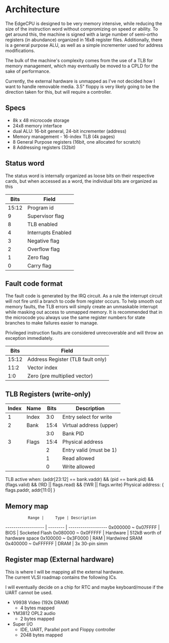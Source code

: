 Architecture
============

The EdgeCPU is designed to be very memory intensive, while reducing the size of the instruction word
without compromizing on speed or ability.  To get around this, the machine is signed with a large
number of semi-ortho registers (in abundance) organized in 16x8 register files.  Additionally, there
is a general purpose ALU, as well as a simple incrementer used for address modifications.

The bulk of the machine's complexity comes from the use of a TLB for memory management, which may
eventually be moved to a CPLD for the sake of performance.

Currently, the external hardware is unmapped as I've not decided how I want to handle removable media.
3.5" floppy is very likely going to be the direction taken for this, but will require a controller.

Specs
-----

* 8k x 48 microcode storage
* 24x8 memory interface
* dual ALU: 16-bit general, 24-bit incrementer (address)
* Memory management - 16-index TLB (4k pages)
* 8 General Purpose registers (16bit, one allocated for scratch)
* 8 Addressing registers (32bit)

Status word
-----------

The status word is internally organized as loose bits on their respective cards, but when accessed as
a word, the individual bits are organized as this

 Bits | Field
----- | ----------
15:12 | Program id
    9 | Supervisor flag
    8 | TLB enabled
    4 | Interrupts Enabled
    3 | Negative flag
    2 | Overflow flag
    1 | Zero flag
    0 | Carry flag

Fault code format
-----------------

The fault code is generated by the IRQ circuit.  As a rule the interrupt circuit will not fire until a branch
to code from register occurs.  To help smooth out memory faults, the TLB errors will simply create an unmaskable
interrupt while masking out access to unmapped memory.  It is recommended that in the microcode you always use
the same register numbers for state branches to make failures easier to manage.

Privileged instruction faults are considered unrecoverable and will throw an exception immediately.

 Bits | Field
----- | ---------------------------------
15:12 | Address Register (TLB fault only)
 11:2 | Vector index
  1:0 | Zero (pre multiplied vector)

TLB Registers (write-only)
--------------------------

Index |  Name | Bits | Description 
----- | ----- | ---- | ------------------
    1 | Index |  3:0 | Entry select for write
    2 | Bank  | 15:4 | Virtual address (upper)
      |       |  3:0 | Bank PID
    3 | Flags | 15:4 | Physical address
      |       |    2 | Entry valid (must be 1)
      |       |    1 | Read allowed
      |       |    0 | Write allowed

TLB active when:  (addr[23:12] == bank.vaddr) && (pid == bank.pid) && (flags.valid) && (!RD || flags.read) && (!WR || flags.write)
Physical address: { flags.paddr, addr[11:0]  }

Memory map
----------

              Range |     Type | Description
------------------- | -------- | -------------------
0x000000 ~ 0x07FFFF |     BIOS | Socketed Flash
0x080000 ~ 0x0FFFFF | Hardware | 512kB worth of hardware space
0x100000 ~ 0x3F0000 |      RAM | Hardwired SRAM
0x400000 ~ 0xFFFFFF |     DRAM | 3x 30-pin simm


Register map (External hardware)
--------------------------------

This is where I will be mapping all the external hardware.  
The current VLSI roadmap contains the following ICs. 

I will eventually decide on a chip for RTC and maybe keyboard/mouse if the UART cannot be used.

* V9938 Video (192k DRAM)
	* 4 bytes mapped
* YM3812 OPL2 audio
	* 2 bytes mapped
* Super I/O
	* IDE, UART, Parallel port and Floppy controller
	* 2048 bytes mapped
